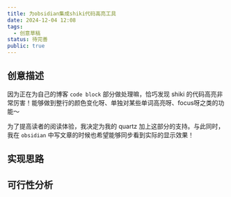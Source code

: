```yaml
---
title: 为obsidian集成shiki代码高亮工具
date: 2024-12-04 12:08
tags:
  - 创意草稿
status: 待完善
public: true
---
```

## 创意描述

因为正在为自己的博客 `code block` 部分做处理嘛，恰巧发现 shiki 的代码高亮非常厉害！能够做到整行的颜色变化呀、单独对某些单词高亮呀、focus呀之类的功能～

为了提高读者的阅读体验，我决定为我的 quartz 加上这部分的支持。与此同时，我在 `obsidian` 中写文章的时候也希望能够同步看到实际的显示效果！
## 实现思路

## 可行性分析

